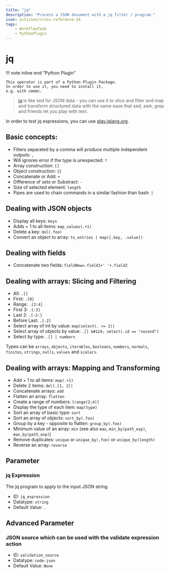 ```yaml
---
title: "jq"
description: "Process a JSON document with a jq filter / program."
icon: octicons/cross-reference-24
tags: 
    - WorkflowTask
    - PythonPlugin
---
```

# jq
<!-- This file was generated - DO NOT CHANGE IT MANUALLY -->

!!! note inline end "Python Plugin"

    This operator is part of a Python Plugin Package.
    In order to use it, you need to install it,
    e.g. with cmemc.


> [jq](https://jqlang.org/) is like sed for JSON data - you can use it to
> slice and filter and map and transform structured data with the same ease that sed, awk,
> grep and friends let you play with text.

In order to test jq expressions, you can use [play.jqlang.org](https://play.jqlang.org/).

## Basic concepts:

- Filters separated by a comma will produce multiple independent outputs: `,`
- Will ignores error if the type is unexpected: `?`
- Array construction: `[]`
- Object construction: `{}`
- Concatenate or Add: `+`
- Difference of sets or Substract: `-`
- Size of selected element: `length`
- Pipes are used to chain commands in a similar fashion than bash: `|`

## Dealing with JSON objects

- Display all keys: `keys`
- Adds + 1 to all items: `map_values(.+1)`
- Delete a key: `del(.foo)`
- Convert an object to array:  `to_entries | map([.key, .value])`

## Dealing with fields

- Concatenate two fields: `fieldNew=.field1+' '+.field2`

## Dealing with arrays: Slicing and Filtering

- All: `.[]`
- First: `.[0]`
- Range: `.[2:4]`
- First 3: `.[:3]`
- Last 2: `.[-2:]`
- Before Last: `.[-2]`
- Select array of int by value: `map(select(. >= 2))`
- Select array of objects by value: `.[] &#124; select(.id == "second")`
- Select by type: `.[] | numbers`

Types can be `arrays`, `objects`, `iterables`, `booleans`, `numbers`, `normals`,
 `finites`, `strings`, `nulls`, `values` and `scalars`.

## Dealing with arrays: Mapping and Transforming

- Add + 1 to all items: `map(.+1)`
- Delete 2 items: `del(.[1, 2])`
- Concatenate arrays: `add`
- Flatten an array: `flatten`
- Create a range of numbers: `[range(2;4)]`
- Display the type of each item: `map(type)`
- Sort an array of basic type: `sort`
- Sort an array of objects: `sort_by(.foo)`
- Group by a key - opposite to flatten: `group_by(.foo)`
- Minimum value of an array: `min` (see also  `max`, `min_by(path_exp)`, `max_by(path_exp)`)
- Remove duplicates: `unique` or `unique_by(.foo)` or `unique_by(length)`
- Reverse an array: `reverse`



## Parameter

### jq Expression

The jq program to apply to the input JSON string.

- ID: `jq_expression`
- Datatype: `string`
- Default Value: `.`





## Advanced Parameter

### JSON source which can be used with the validate expression action



- ID: `validation_source`
- Datatype: `code-json`
- Default Value: `None`



